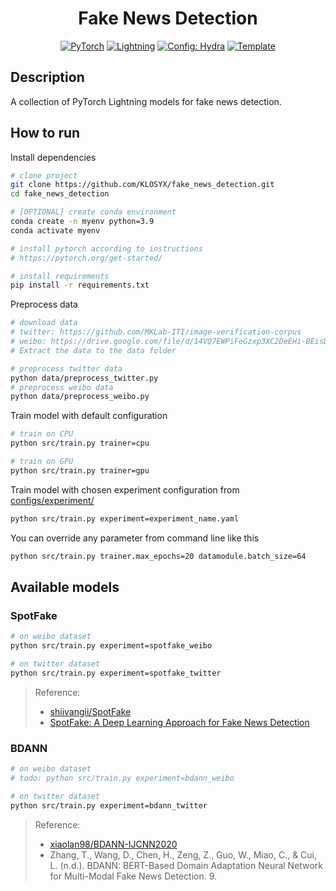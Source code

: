 <div align="center">

# Fake News Detection

<a href="https://pytorch.org/get-started/locally/"><img alt="PyTorch" src="https://img.shields.io/badge/PyTorch-ee4c2c?logo=pytorch&logoColor=white"></a>
<a href="https://pytorchlightning.ai/"><img alt="Lightning" src="https://img.shields.io/badge/-Lightning-792ee5?logo=pytorchlightning&logoColor=white"></a>
<a href="https://hydra.cc/"><img alt="Config: Hydra" src="https://img.shields.io/badge/Config-Hydra-89b8cd"></a>
<a href="https://github.com/ashleve/lightning-hydra-template"><img alt="Template" src="https://img.shields.io/badge/-Lightning--Hydra--Template-017F2F?style=flat&logo=github&labelColor=gray"></a><br>

</div>

## Description

A collection of PyTorch Lightning models for fake news detection.

## How to run

Install dependencies

```bash
# clone project
git clone https://github.com/KLOSYX/fake_news_detection.git
cd fake_news_detection

# [OPTIONAL] create conda environment
conda create -n myenv python=3.9
conda activate myenv

# install pytorch according to instructions
# https://pytorch.org/get-started/

# install requirements
pip install -r requirements.txt
```

Preprocess data

```bash
# download data
# twitter: https://github.com/MKLab-ITI/image-verification-corpus
# weibo: https://drive.google.com/file/d/14VQ7EWPiFeGzxp3XC2DeEHi-BEisDINn/view?usp=sharing
# Extract the data to the data folder

# preprocess twitter data
python data/preprocess_twitter.py
# preprocess weibo data
python data/preprocess_weibo.py
```

Train model with default configuration

```bash
# train on CPU
python src/train.py trainer=cpu

# train on GPU
python src/train.py trainer=gpu
```

Train model with chosen experiment configuration from [configs/experiment/](configs/experiment/)

```bash
python src/train.py experiment=experiment_name.yaml
```

You can override any parameter from command line like this

```bash
python src/train.py trainer.max_epochs=20 datamodule.batch_size=64
```

## Available models

### SpotFake

```bash
# on weibo dataset
python src/train.py experiment=spotfake_weibo

# on twitter dataset
python src/train.py experiment=spotfake_twitter
```

> Reference:
>
> - [shiivangii/SpotFake](https://github.com/shiivangii/SpotFake)
> - [SpotFake: A Deep Learning Approach for Fake News Detection](http://arxiv.org/abs/2108.10509)

### BDANN

```bash
# on weibo dataset
# todo: python src/train.py experiment=bdann_weibo

# on twitter dataset
python src/train.py experiment=bdann_twitter
```

> Reference:
>
> - [xiaolan98/BDANN-IJCNN2020](https://github.com/xiaolan98/BDANN-IJCNN2020)
> - Zhang, T., Wang, D., Chen, H., Zeng, Z., Guo, W., Miao, C., & Cui, L. (n.d.). BDANN: BERT-Based Domain Adaptation Neural Network for Multi-Modal Fake News Detection. 9.
